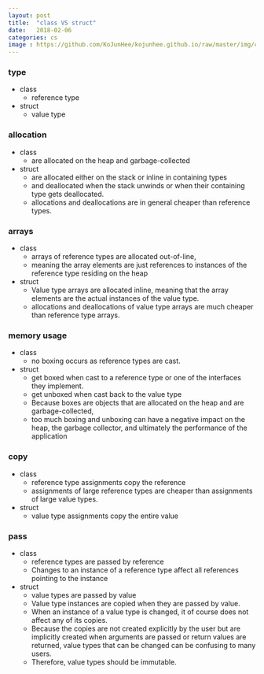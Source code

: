 ```yaml
---
layout: post
title:  "class VS struct"
date:   2018-02-06
categories: cs
image : https://github.com/KoJunHee/kojunhee.github.io/raw/master/img/cs_img.jpg
---
```


### type

- class 
	- reference type
- struct 
	- value type

### allocation

- class 
	-  are allocated on the heap and garbage-collected
- struct
	- are allocated either on the stack or inline in containing types 
	- and deallocated when the stack unwinds or when their containing type gets deallocated.
	- allocations and deallocations are in general cheaper than reference types.

### arrays

- class
	- arrays of reference types are allocated out-of-line, 
	- meaning the array elements are just references to instances of the reference type residing on the heap
- struct
	 - Value type arrays are allocated inline, meaning that the array elements are the actual instances of the value type.
	 - allocations and deallocations of value type arrays are much cheaper than reference type arrays. 

### memory usage

- class
	- no boxing occurs as reference types are cast.
- struct
	 -  get boxed when cast to a reference type or one of the interfaces they implement.
	 -  get unboxed when cast back to the value type
	 -  Because boxes are objects that are allocated on the heap and are garbage-collected, 
	 -  too much boxing and unboxing can have a negative impact on the heap, the garbage collector, and ultimately the performance of the application

### copy

- class
	- reference type assignments copy the reference
	- assignments of large reference types are cheaper than assignments of large value types.
- struct 
	- value type assignments copy the entire value

### pass

- class
	- reference types are passed by reference
	- Changes to an instance of a reference type affect all references pointing to the instance
- struct
	- value types are passed by value
	- Value type instances are copied when they are passed by value.
	- When an instance of a value type is changed, it of course does not affect any of its copies. 
	- Because the copies are not created explicitly by the user but are implicitly created when arguments are passed or return values are returned, value types that can be changed can be confusing to many users. 
	- Therefore, value types should be immutable.


	
